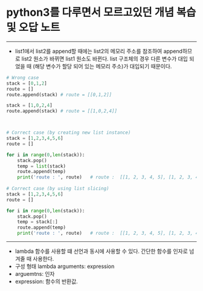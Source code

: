 # python3를 다루면서 모르고있던 개념 복습 및 오답 노트

---

- list1에서 list2를 append할 때에는 list2의 메모리 주소를 참조하여 append하므로 list2 원소가 바뀌면 list1 원소도 바뀐다.
list 구조체의 경우 다른 변수가 대입 되었을 때 (해당 변수가 할당 되어 있는 메모리 주소)가 대입되기 때문이다. 
```python
# Wrong case
stack = [0,1,2]
route = []
route.append(stack) # route = [[0,1,2]]

stack = [1,0,2,4]
route.append(stack) # route = [[1,0,2,4]]



# Correct case (by creating new list instance)
stack = [1,2,3,4,5,6]
route = []

for i in range(0,len(stack)):
    stack.pop()
    temp = list(stack)
    route.append(temp)
    print('route : ', route)   # route :  [[1, 2, 3, 4, 5], [1, 2, 3, 4], [1, 2, 3], [1, 2], [1], []]
    
# Correct case (by using list slicing)
stack = [1,2,3,4,5,6]
route = []

for i in range(0,len(stack)):
    stack.pop()
    temp = stack[:]
    route.append(temp)
    print('route : ', route)   # route :  [[1, 2, 3, 4, 5], [1, 2, 3, 4], [1, 2, 3], [1, 2], [1], []]
```

---

- lambda 함수를 사용할 떄
선언과 동시에 사용할 수 있다.
간단한 함수를 인자로 넘겨줄 때 사용한다.
- 구성 형태
lambda arguments: expression
- arguemtns: 인자
- expression: 함수의 반환값.
